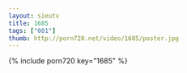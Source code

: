 ```yaml
--- 
layout: sieutv
title: 1685
tags: ["001"]
thumb: http://porn720.net/video/1685/poster.jpg
---
```

{% include porn720 key="1685" %} 

